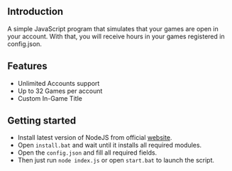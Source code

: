 ## Introduction
A simple JavaScript program that simulates that your games are open in your account. With that, you will receive hours in your games registered in config.json.

## Features
- Unlimited Accounts support
- Up to 32 Games per account
- Custom In-Game Title 

## Getting started
- Install latest version of NodeJS from official <a href="https://nodejs.org/en">website</a>.
- Open `install.bat` and wait until it installs all required modules.
- Open the `config.json` and fill all required fields.
- Then just run `node index.js` or open `start.bat` to launch the script.
